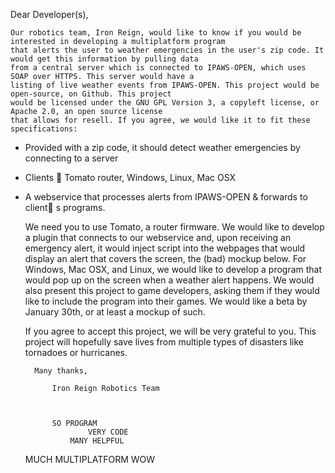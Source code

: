 Dear Developer(s),

	Our robotics team, Iron Reign, would like to know if you would be interested in developing a multiplatform program 
	that alerts the user to weather emergencies in the user's zip code. It would get this information by pulling data
	from a central server which is connected to IPAWS-OPEN, which uses SOAP over HTTPS. This server would have a
	listing of live weather events from IPAWS-OPEN. This project would be open-source, on Github. This project
	would be licensed under the GNU GPL Version 3, a copyleft license, or Apache 2.0, an open source license
	that allows for resell. If you agree, we would like it to fit these specifications:

*  Provided with a zip code, it should detect weather emergencies by connecting to a server

*  Clients   Tomato router, Windows, Linux, Mac OSX

* A webservice that processes alerts from IPAWS-OPEN & forwards to client s programs.

   We need you to use Tomato, a router firmware. We would like to develop a plugin that connects to our webservice and,
   upon receiving an emergency alert, it would inject script into the webpages that would display an alert that covers
   the screen, the (bad) mockup below. For Windows, Mac OSX, and Linux, we would like to develop a program that would
   pop up on the screen when a weather alert happens. We would also present this project to game developers, asking
   them if they would like to include the program into their games. We would like a beta by January 30th, or at least
   a mockup of such.
   
   If you agree to accept this project, we will be very grateful to you. This project will hopefully save lives from
   multiple types of disasters like tornadoes or hurricanes. 





		Many thanks,

			Iron Reign Robotics Team
			
			
			
			SO PROGRAM
					VERY CODE
				MANY HELPFUL
	MUCH MULTIPLATFORM
						WOW

